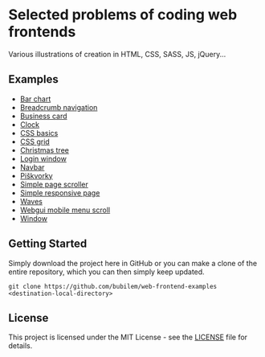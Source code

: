 # Selected problems of coding web frontends

Various illustrations of creation in HTML, CSS, SASS, JS, jQuery...

## Examples

- [Bar chart](bar-chart)
- [Breadcrumb navigation](breadcrumb)
- [Business card](business-card)
- [Clock](clock)
- [CSS basics](css-basics)
- [CSS grid](css-grid)
- [Christmas tree](christmas-tree)
- [Login window](login-window)
- [Navbar](navbar)
- [Piškvorky](piskvorky)
- [Simple page scroller](simple-page-scroller)
- [Simple responsive page](simple-responsive-page)
- [Waves](waves)
- [Webgui mobile menu scroll](webgui-mobile-menu-scroll)
- [Window](window)

## Getting Started

Simply download the project here in GitHub or you can make a clone of the entire repository, which you can then simply keep updated.

```
git clone https://github.com/bubilem/web-frontend-examples <destination-local-directory>
```

## License

This project is licensed under the MIT License - see the [LICENSE](LICENSE) file for details.

